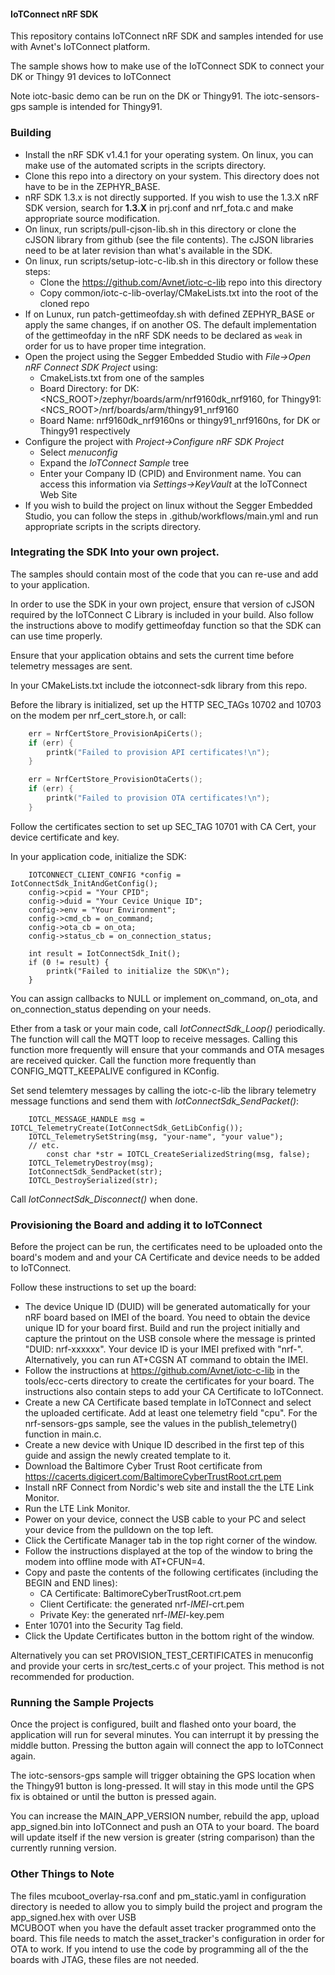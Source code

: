 #### IoTConnect nRF SDK

This repository contains IoTConnect nRF SDK and samples intended for use with Avnet's IoTConnect platform.

The sample shows how to make use of the IoTConnect SDK to connect your DK or Thingy 91 devices to IoTConnect

Note iotc-basic demo can be run on the DK or Thingy91. The iotc-sensors-gps sample is intended for Thingy91.

### Building

* Install the nRF SDK v1.4.1 for your operating system. On linux, you can make use of the automated scripts
in the scripts directory. 
* Clone this repo into a directory on your system. This directory does not have to be in the ZEPHYR_BASE.
* nRF SDK 1.3.x is not directly supported. If you wish to use the 1.3.X nRF SDK version, 
search for **1.3.X** in prj.conf and nrf_fota.c and make appropriate source modification. 
* On linux, run scripts/pull-cjson-lib.sh in this directory or clone the cJSON library from 
github (see the file contents). The cJSON libraries need to be at later revision than what's available in the SDK.
* On linux, run scripts/setup-iotc-c-lib.sh in this directory or follow these steps:
  * Clone the https://github.com/Avnet/iotc-c-lib repo into this directory
  * Copy common/iotc-c-lib-overlay/CMakeLists.txt into the root of the cloned repo
* If on Lunux, run patch-gettimeofday.sh with defined ZEPHYR_BASE or apply the same changes, if on another OS. 
The default implementation of the gettimeofday in the nRF SDK needs to be declared as `weak` in order for us 
to have proper time integration.
* Open the project using the Segger Embedded Studio with *File->Open nRF Connect SDK Project* using:
  * CmakeLists.txt from one of the samples
  * Board Directory: for DK: <NCS_ROOT>/zephyr/boards/arm/nrf9160dk_nrf9160, 
  for Thingy91: <NCS_ROOT>/nrf/boards/arm/thingy91_nrf9160
  * Board Name: nrf9160dk_nrf9160ns or thingy91_nrf9160ns, for DK or Thingy91 respectively
* Configure the project with *Project->Configure nRF SDK Project*
  * Select *menuconfig*
  * Expand the *IoTConnect Sample* tree
  * Enter your Company ID (CPID) and Environment name. You can access this information via *Settings->KeyVault* 
  at the IoTConnect Web Site
* If you wish to build the project on linux without the Segger Embedded Studio, 
you can follow the steps in .github/workflows/main.yml and run appropriate scripts in the scripts directory.

### Integrating the SDK Into your own project.

The samples should contain most of the code that you can re-use and add to your application. 

In order to use the SDK in your own project, ensure that version of cJSON required by the 
IoTConnect C Library is included in your build. Also follow the instructions above to 
modify gettimeofday function so that the SDK can can use time properly.

Ensure that your application obtains and sets the current time before telemetry messages are sent.

In your CMakeLists.txt include the iotconnect-sdk library from this repo.

Before the library is initialized, set up the HTTP SEC_TAGs 10702 and 10703 on the modem per nrf_cert_store.h, 
or call:

```c
    err = NrfCertStore_ProvisionApiCerts();
    if (err) {
        printk("Failed to provision API certificates!\n");
    }

    err = NrfCertStore_ProvisionOtaCerts();
    if (err) {
        printk("Failed to provision OTA certificates!\n");
    }
```

Follow the certificates section to set up SEC_TAG 10701 with CA Cert, your device certificate and key.  

In your application code, initialize the SDK:

```editorconfig
    IOTCONNECT_CLIENT_CONFIG *config = IotConnectSdk_InitAndGetConfig();
    config->cpid = "Your CPID";
    config->duid = "Your Cevice Unique ID";
    config->env = "Your Environment";
    config->cmd_cb = on_command;
    config->ota_cb = on_ota;
    config->status_cb = on_connection_status;

    int result = IotConnectSdk_Init();
    if (0 != result) {
        printk("Failed to initialize the SDK\n");
    }

```

You can assign callbacks to NULL or implement on_command, on_ota, and on_connection_status depending on your needs. 

Ether from a task or your main code, call *IotConnectSdk_Loop()* periodically. The function  will 
call the MQTT loop to receive messages. Calling this function more frequently will ensure 
that your commands and OTA mesages are received quicker. Call the function more frequently than CONFIG_MQTT_KEEPALIVE
configured in KConfig.

Set send telemtery messages by calling the iotc-c-lib the library telemetry message functions and send them with 
*IotConnectSdk_SendPacket()*:

```editorconfig
    IOTCL_MESSAGE_HANDLE msg = IOTCL_TelemetryCreate(IotConnectSdk_GetLibConfig());
    IOTCL_TelemetrySetString(msg, "your-name", "your value");
    // etc.
        const char *str = IOTCL_CreateSerializedString(msg, false);
    IOTCL_TelemetryDestroy(msg);
    IotConnectSdk_SendPacket(str);
    IOTCL_DestroySerialized(str);

``` 

Call *IotConnectSdk_Disconnect()* when done.

### Provisioning the Board and adding it to IoTConnect

Before the project can be run, the certificates need to be uploaded onto the board's modem and and your 
CA Certificate and device needs to be added to IoTConnect.

Follow these instructions to set up the board:

* The device Unique ID (DUID) will be generated automatically for your nRF board based on IMEI of the board. 
You need to obtain the device unique ID for your board first. Build and run the project initially and capture the 
printout on the USB console where the message is printed "DUID: nrf-xxxxxx". Your device ID is 
your IMEI prefixed with "nrf-". Alternatively, you can run AT+CGSN AT command to obtain the IMEI.
* Follow the instructions at https://github.com/Avnet/iotc-c-lib in the tools/ecc-certs directory 
to create the certificates for your board. The instructions also contain steps to add your CA Certificate to IoTConnect.
* Create a new CA Certificate based template in IoTConnect and select the uploaded certificate. Add at least one 
telemetry field "cpu". For the nrf-sensors-gps sample, see the values in the publish_telemetry() function in main.c.
* Create a new device with Unique ID described in the first tep of this guide and assign the newly created template to it. 
* Download the Baltimore Cyber Trust Root certificate from https://cacerts.digicert.com/BaltimoreCyberTrustRoot.crt.pem 
* Install nRF Connect from Nordic's web site and install the the LTE Link Monitor. 
* Run the LTE Link Monitor.
* Power on your device, connect the USB cable to your PC and select your device from the pulldown on the top left.
* Click the Certificate Manager tab in the  top right corner of the window.
* Follow the instructions displayed at the top of the window to bring the modem into offline mode with AT+CFUN=4.
* Copy and paste the contents of the following certificates (including the BEGIN and END lines):
  * CA Certificate: BaltimoreCyberTrustRoot.crt.pem
  * Client Certificate: the generated nrf-*IMEI*-crt.pem
  * Private Key: the generated nrf-*IMEI*-key.pem
* Enter 10701 into the Security Tag field.
* Click the Update Certificates button in the bottom right of the window.

Alternatively you can set PROVISION_TEST_CERTIFICATES in menuconfig and provide your certs in src/test_certs.c of your 
project. This method is not recommended for production.

### Running the Sample Projects

Once the project is configured, built and flashed onto your board, the application will run for several minutes. 
You can interrupt it by pressing the middle button. Pressing the button again will connect the app to IoTConnect again.

The iotc-sensors-gps sample will trigger obtaining the GPS location when the Thingy91 button is long-pressed. It will 
stay in this mode until the GPS fix is obtained or until the button is pressed again. 

You can increase the MAIN_APP_VERSION number, rebuild the app, upload app_signed.bin into IoTConnect and push an 
OTA to your board. The board will update itself if the new version is greater (string comparison) 
than the currently running version. 

### Other Things to Note

The files mcuboot_overlay-rsa.conf and pm_static.yaml in configuration directory is needed to 
allow you to simply build the project and program the app_signed.hex with over USB  
MCUBOOT when you have the default asset tracker programmed onto the board. 
This file needs to match the asset_tracker's configuration in order for OTA to work. If you intend to use the code
by programming all of the the boards with JTAG, these files are not needed.

